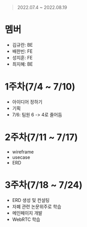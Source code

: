 > 2022.07.4 ~ 2022.08.19

# 멤버
- 김규란: BE
- 배한빈: FE
- 성지훈: FE
- 최지혜: BE

# 1주차(7/4 ~ 7/10)
- 아이디어 정하기
- 기획
- 7/6: 팀원 6 -> 4로 줄어듬

# 2주차(7/11 ~ 7/17)
- wireframe
- usecase
- ERD

# 3주차(7/18 ~ 7/24)
- ERD 생성 및 컨설팅
- 자폐 관련 논문위주로 학습
- 메인페이지 개발
- WebRTC 학습
